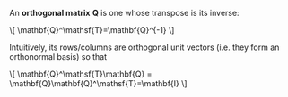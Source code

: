 An **orthogonal matrix** $\mathbf{Q}$ is one whose transpose is its inverse:


\\[
\mathbf{Q}^\mathsf{T}=\mathbf{Q}^{-1}
\\]

Intuitively, its rows/columns are orthogonal unit vectors (i.e. they form an orthonormal basis) so that

\\[
\mathbf{Q}^\mathsf{T}\mathbf{Q} = \mathbf{Q}\mathbf{Q}^\mathsf{T}=\mathbf{I}
\\]

